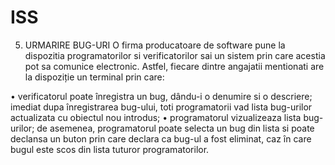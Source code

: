 # ISS
5. URMARIRE BUG-URI 
  O firma producatoare de software pune la dispozitia programatorilor si verificatorilor sai un sistem prin care acestia pot sa comunice electronic.
  Astfel, fiecare dintre angajatii mentionati are la dispoziție un terminal prin care: 

  • verificatorul poate înregistra un bug, dându-i o denumire si o descriere; imediat dupa înregistrarea bug-ului, toti programatorii vad lista bug-urilor actualizata cu obiectul nou introdus; 
  • programatorul vizualizeaza lista bug-urilor; de asemenea, programatorul poate selecta un bug din lista si poate declansa un buton prin care declara ca bug-ul a fost eliminat, caz în care bugul este scos din lista tuturor programatorilor.
